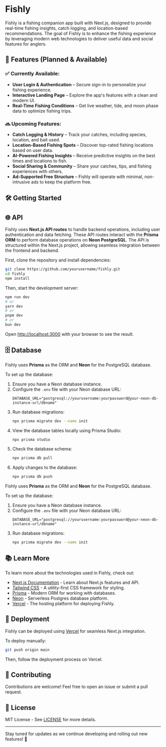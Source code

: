 # Fishly

Fishly is a fishing companion app built with Next.js, designed to provide real-time fishing insights, catch logging, and location-based recommendations. The goal of Fishly is to enhance the fishing experience by leveraging modern web technologies to deliver useful data and social features for anglers.

## 🚀 Features (Planned & Available)

### ✅ Currently Available:

- **User Login & Authentication** – Secure sign-in to personalize your fishing experience.
- **Interactive Landing Page** – Explore the app's features with a clean and modern UI.
- **Real-Time Fishing Conditions** – Get live weather, tide, and moon phase data to optimize fishing trips.

### 🔜 Upcoming Features:

- **Catch Logging & History** – Track your catches, including species, location, and bait used.
- **Location-Based Fishing Spots** – Discover top-rated fishing locations based on user data.
- **AI-Powered Fishing Insights** – Receive predictive insights on the best times and locations to fish.
- **Social Sharing & Community** – Share your catches, tips, and fishing experiences with others.
- **Ad-Supported Free Structure** – Fishly will operate with minimal, non-intrusive ads to keep the platform free.

## 🛠 Getting Started

## 🌐 API

Fishly uses **Next.js API routes** to handle backend operations, including user authentication and data fetching. These API routes interact with the **Prisma ORM** to perform database operations on **Neon PostgreSQL**. The API is structured within the Next.js project, allowing seamless integration between the frontend and backend.

First, clone the repository and install dependencies:

```bash
git clone https://github.com/yourusername/fishly.git
cd fishly
npm install
```

Then, start the development server:

```bash
npm run dev
# or
yarn dev
# or
pnpm dev
# or
bun dev
```

Open [http://localhost:3000](http://localhost:3000) with your browser to see the result.

## 🗄 Database

Fishly uses **Prisma** as the ORM and **Neon** for the PostgreSQL database.

To set up the database:

1. Ensure you have a Neon database instance.
2. Configure the `.env` file with your Neon database URL:
   ```env
   DATABASE_URL="postgresql://yourusername:yourpassword@your-neon-db-instance-url/dbname"
   ```
3. Run database migrations:
   ```bash
   npx prisma migrate dev --name init
   ```
4. View the database tables locally using Prisma Studio:
   ```bash
   npx prisma studio
   ```
5. Check the database schema:
   ```bash
   npx prisma db pull
   ```
6. Apply changes to the database:
   ```bash
   npx prisma db push
   ```

Fishly uses **Prisma** as the ORM and **Neon** for the PostgreSQL database.

To set up the database:

1. Ensure you have a Neon database instance.
2. Configure the `.env` file with your Neon database URL:
   ```env
   DATABASE_URL="postgresql://yourusername:yourpassword@your-neon-db-instance-url/dbname"
   ```
3. Run database migrations:
   ```bash
   npx prisma migrate dev --name init
   ```

## 📚 Learn More

To learn more about the technologies used in Fishly, check out:

- [Next.js Documentation](https://nextjs.org/docs) - Learn about Next.js features and API.
- [Tailwind CSS](https://tailwindcss.com) - A utility-first CSS framework for styling.
- [Prisma](https://www.prisma.io) - Modern ORM for working with databases.
- [Neon](https://neon.tech) - Serverless Postgres database platform.
- [Vercel](https://vercel.com) - The hosting platform for deploying Fishly.

## 🚀 Deployment

Fishly can be deployed using [Vercel](https://vercel.com/new) for seamless Next.js integration.

To deploy manually:

```bash
git push origin main
```

Then, follow the deployment process on Vercel.

## 🤝 Contributing

Contributions are welcome! Feel free to open an issue or submit a pull request.

## 📄 License

MIT License - See [LICENSE](LICENSE) for more details.

---

Stay tuned for updates as we continue developing and rolling out new features! 🎣

